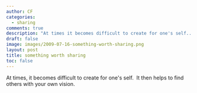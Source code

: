 ```yaml
---
author: CF
categories:
  - sharing
comments: true
description: "At times it becomes difficult to create for one's self..."
draft: false
image: images/2009-07-16-something-worth-sharing.png
layout: post
title: something worth sharing
toc: false
---
```

    
At times, it becomes difficult to create for one's self.  It then helps to find others with your own vision.    
